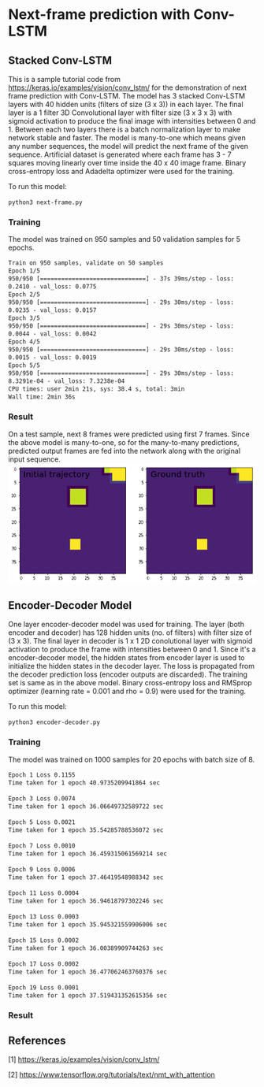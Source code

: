 # Next-frame prediction with Conv-LSTM
## Stacked Conv-LSTM
This is a sample tutorial code from https://keras.io/examples/vision/conv_lstm/ for the demonstration of next frame prediction with Conv-LSTM. The model has 3 stacked Conv-LSTM layers with 40 hidden units (filters of size (3 x 3)) in each layer. The final layer is a 1 filter 3D Convolutional layer with filter size (3 x 3 x 3) with sigmoid activation to produce the final image with intensities between 0 and 1. Between each two layers there is a batch normalization layer to make network stable and faster. The model is many-to-one which means given any number sequences, the model will predict the next frame of the given sequence. Artificial dataset is generated where each frame has 3 - 7 squares moving linearly over time inside the 40 x 40 image frame. Binary cross-entropy loss and Adadelta optimizer were used for the training. 

To run this model:

` python3 next-frame.py
`
### Training
The model was trained on 950 samples and 50 validation samples for 5 epochs.
```
Train on 950 samples, validate on 50 samples
Epoch 1/5
950/950 [==============================] - 37s 39ms/step - loss: 0.2410 - val_loss: 0.0775
Epoch 2/5
950/950 [==============================] - 29s 30ms/step - loss: 0.0235 - val_loss: 0.0157
Epoch 3/5
950/950 [==============================] - 29s 30ms/step - loss: 0.0044 - val_loss: 0.0042
Epoch 4/5
950/950 [==============================] - 29s 30ms/step - loss: 0.0015 - val_loss: 0.0019
Epoch 5/5
950/950 [==============================] - 29s 30ms/step - loss: 8.3291e-04 - val_loss: 7.3238e-04
CPU times: user 2min 21s, sys: 38.4 s, total: 3min
Wall time: 2min 36s
```

### Result
On a test sample, next 8 frames were predicted using first 7 frames. Since the above model is many-to-one, so for the many-to-many predictions, predicted output frames 
are fed into the network along with the original input sequence.
 ![Predicted](https://github.com/iamrakesh28/Deep-Learning-for-Weather-and-Climate-Science/blob/master/lstm-keras/next-frame-tutorial/images/output.gif) 
 
## Encoder-Decoder Model

One layer encoder-decoder model was used for training. The layer (both encoder and decoder) has 128 hidden units (no. of filters) with filter size of (3 x 3). The final layer in decoder is 1 x 1 2D conolutional layer with sigmoid activation to produce the frame with intensities between 0 and 1. Since it's a encoder-decoder model, the hidden states from encoder layer is used to initialize the hidden states in the decoder layer. The loss is propagated from the decoder prediction loss (encoder outputs are discarded). The training set is same as in the above model. Binary cross-entropy loss and RMSprop optimizer (learning rate = 0.001 and rho = 0.9) were used for the training. 

To run this model:

` python3 encoder-decoder.py
`
### Training
The model was trained on 1000 samples for 20 epochs with batch size of 8.
```
Epoch 1 Loss 0.1155
Time taken for 1 epoch 40.9735209941864 sec

Epoch 3 Loss 0.0074
Time taken for 1 epoch 36.06649732589722 sec

Epoch 5 Loss 0.0021
Time taken for 1 epoch 35.54285788536072 sec

Epoch 7 Loss 0.0010
Time taken for 1 epoch 36.459315061569214 sec

Epoch 9 Loss 0.0006
Time taken for 1 epoch 37.46419548988342 sec

Epoch 11 Loss 0.0004
Time taken for 1 epoch 36.94618797302246 sec

Epoch 13 Loss 0.0003
Time taken for 1 epoch 35.945321559906006 sec

Epoch 15 Loss 0.0002
Time taken for 1 epoch 36.00389909744263 sec

Epoch 17 Loss 0.0002
Time taken for 1 epoch 36.477062463760376 sec

Epoch 19 Loss 0.0001
Time taken for 1 epoch 37.519431352615356 sec

```

### Result

## References
[1] https://keras.io/examples/vision/conv_lstm/

[2] https://www.tensorflow.org/tutorials/text/nmt_with_attention
